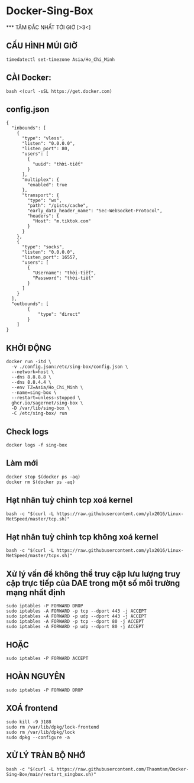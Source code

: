 # Docker-Sing-Box
*** TÂM ĐẮC NHẤT TỚI GIỜ [>3<]
## CẤU HÌNH MÚI GIỜ
```
timedatectl set-timezone Asia/Ho_Chi_Minh
```
## CÀI Docker:
```
bash <(curl -sSL https://get.docker.com)
```
## config.json
```
{
  "inbounds": [
    {
      "type": "vless",
      "listen": "0.0.0.0",
      "listen_port": 80,
      "users": [
        {
          "uuid": "thời-tiết"
        }
      ],
      "multiplex": {
        "enabled": true
      },
      "transport": {
        "type": "ws",
        "path": "/gists/cache",
        "early_data_header_name": "Sec-WebSocket-Protocol",
        "headers": {
          "Host": "m.tiktok.com"
        }
      }
    },
    {
      "type": "socks",
      "listen": "0.0.0.0",
      "listen_port": 16557,
      "users": [
        {
          "Username": "thời-tiết",
          "Password": "thời-tiết"
        }
      ]
    }
  ],
  "outbounds": [
        {
            "type": "direct"
        }
    ]
}
```
## KHỞI ĐỘNG 
```
docker run -itd \
  -v ./config.json:/etc/sing-box/config.json \
  --network=host \
  --dns 8.8.8.8 \
  --dns 8.8.4.4 \
  --env TZ=Asia/Ho_Chi_Minh \
  --name=sing-box \
  --restart=unless-stopped \
  ghcr.io/sagernet/sing-box \
  -D /var/lib/sing-box \
  -C /etc/sing-box/ run
```
## Check logs
```
docker logs -f sing-box
```
## Làm mới
```
docker stop $(docker ps -aq)
docker rm $(docker ps -aq)
```
## Hạt nhân tuỳ chỉnh tcp xoá kernel
```
bash -c "$(curl -L https://raw.githubusercontent.com/ylx2016/Linux-NetSpeed/master/tcp.sh)"
```
## Hạt nhân tuỳ chỉnh tcp không xoá kernel
```
bash -c "$(curl -L https://raw.githubusercontent.com/ylx2016/Linux-NetSpeed/master/tcpx.sh)"
```
## Xử lý vấn đề không thể truy cập lưu lượng truy cập trực tiếp của DAE trong một số môi trường mạng nhất định
```
sudo iptables -P FORWARD DROP
sudo iptables -A FORWARD -p tcp --dport 443 -j ACCEPT
sudo iptables -A FORWARD -p udp --dport 443 -j ACCEPT
sudo iptables -A FORWARD -p tcp --dport 80 -j ACCEPT
sudo iptables -A FORWARD -p udp --dport 80 -j ACCEPT
```
## HOẶC
```
sudo iptables -P FORWARD ACCEPT
```
## HOÀN NGUYÊN 
```
sudo iptables -P FORWARD DROP
```
## XOÁ frontend
```
sudo kill -9 3188
sudo rm /var/lib/dpkg/lock-frontend
sudo rm /var/lib/dpkg/lock
sudo dpkg --configure -a
```
## XỬ LÝ TRÀN BỘ NHỚ
```
bash -c "$(curl -L https://raw.githubusercontent.com/Thaomtam/Docker-Sing-Box/main/restart_singbox.sh)"
```
